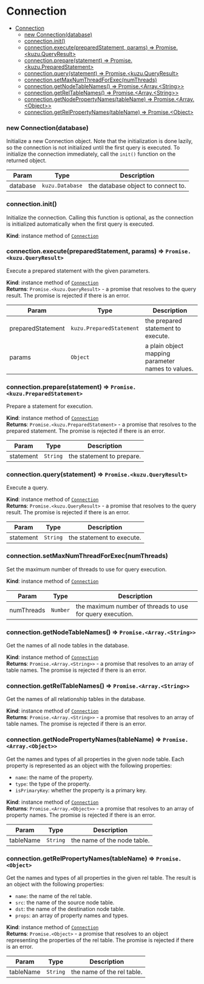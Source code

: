 # Connection

<a name="#Connection"></a>

- [Connection](#connection)
  - [new Connection(database)](#new-connectiondatabase)
  - [connection.init()](#connectioninit)
  - [connection.execute(preparedStatement, params) ⇒ Promise.<kuzu.QueryResult\>](#connectionexecutepreparedstatement-params--promisekuzuqueryresult)
  - [connection.prepare(statement) ⇒ Promise.<kuzu.PreparedStatement\>](#connectionpreparestatement--promisekuzupreparedstatement)
  - [connection.query(statement) ⇒ Promise.<kuzu.QueryResult\>](#connectionquerystatement--promisekuzuqueryresult)
  - [connection.setMaxNumThreadForExec(numThreads)](#connectionsetmaxnumthreadforexecnumthreads)
  - [connection.getNodeTableNames() ⇒ Promise.<Array.<String\>\>](#connectiongetnodetablenames--promisearraystring)
  - [connection.getRelTableNames() ⇒ Promise.<Array.<String\>\>](#connectiongetreltablenames--promisearraystring)
  - [connection.getNodePropertyNames(tableName) ⇒ Promise.<Array.<Object\>\>](#connectiongetnodepropertynamestablename--promisearrayobject)
  - [connection.getRelPropertyNames(tableName) ⇒ Promise.<Object\>](#connectiongetrelpropertynamestablename--promiseobject)

<a name="new_Connection_new"></a>

### new Connection(database)
Initialize a new Connection object. Note that the initialization is done
lazily, so the connection is not initialized until the first query is
executed. To initialize the connection immediately, call the `init()`
function on the returned object.


| Param | Type | Description |
| --- | --- | --- |
| database | <code>kuzu.Database</code> | the database object to connect to. |

<a name="Connection+init"></a>

### connection.init()
Initialize the connection. Calling this function is optional, as the
connection is initialized automatically when the first query is executed.

**Kind**: instance method of [<code>Connection</code>](#Connection)  
<a name="Connection+execute"></a>

### connection.execute(preparedStatement, params) ⇒ <code>Promise.&lt;kuzu.QueryResult&gt;</code>
Execute a prepared statement with the given parameters.

**Kind**: instance method of [<code>Connection</code>](#Connection)  
**Returns**: <code>Promise.&lt;kuzu.QueryResult&gt;</code> - a promise that resolves to the query result. The promise is rejected if there is an error.  

| Param | Type | Description |
| --- | --- | --- |
| preparedStatement | <code>kuzu.PreparedStatement</code> | the prepared statement to execute. |
| params | <code>Object</code> | a plain object mapping parameter names to values. |

<a name="Connection+prepare"></a>

### connection.prepare(statement) ⇒ <code>Promise.&lt;kuzu.PreparedStatement&gt;</code>
Prepare a statement for execution.

**Kind**: instance method of [<code>Connection</code>](#Connection)  
**Returns**: <code>Promise.&lt;kuzu.PreparedStatement&gt;</code> - a promise that resolves to the prepared statement. The promise is rejected if there is an error.  

| Param | Type | Description |
| --- | --- | --- |
| statement | <code>String</code> | the statement to prepare. |

<a name="Connection+query"></a>

### connection.query(statement) ⇒ <code>Promise.&lt;kuzu.QueryResult&gt;</code>
Execute a query.

**Kind**: instance method of [<code>Connection</code>](#Connection)  
**Returns**: <code>Promise.&lt;kuzu.QueryResult&gt;</code> - a promise that resolves to the query result. The promise is rejected if there is an error.  

| Param | Type | Description |
| --- | --- | --- |
| statement | <code>String</code> | the statement to execute. |

<a name="Connection+setMaxNumThreadForExec"></a>

### connection.setMaxNumThreadForExec(numThreads)
Set the maximum number of threads to use for query execution.

**Kind**: instance method of [<code>Connection</code>](#Connection)  

| Param | Type | Description |
| --- | --- | --- |
| numThreads | <code>Number</code> | the maximum number of threads to use for query execution. |

<a name="Connection+getNodeTableNames"></a>

### connection.getNodeTableNames() ⇒ <code>Promise.&lt;Array.&lt;String&gt;&gt;</code>
Get the names of all node tables in the database.

**Kind**: instance method of [<code>Connection</code>](#Connection)  
**Returns**: <code>Promise.&lt;Array.&lt;String&gt;&gt;</code> - a promise that resolves to an array of table names. The promise is rejected if there is an error.  
<a name="Connection+getRelTableNames"></a>

### connection.getRelTableNames() ⇒ <code>Promise.&lt;Array.&lt;String&gt;&gt;</code>
Get the names of all relationship tables in the database.

**Kind**: instance method of [<code>Connection</code>](#Connection)  
**Returns**: <code>Promise.&lt;Array.&lt;String&gt;&gt;</code> - a promise that resolves to an array of table names. The promise is rejected if there is an error.  
<a name="Connection+getNodePropertyNames"></a>

### connection.getNodePropertyNames(tableName) ⇒ <code>Promise.&lt;Array.&lt;Object&gt;&gt;</code>
Get the names and types of all properties in the given node table. Each
property is represented as an object with the following properties:
- `name`: the name of the property.
- `type`: the type of the property.
- `isPrimaryKey`: whether the property is a primary key.

**Kind**: instance method of [<code>Connection</code>](#Connection)  
**Returns**: <code>Promise.&lt;Array.&lt;Object&gt;&gt;</code> - a promise that resolves to an array of property names. The promise is rejected if there is an error.  

| Param | Type | Description |
| --- | --- | --- |
| tableName | <code>String</code> | the name of the node table. |

<a name="Connection+getRelPropertyNames"></a>

### connection.getRelPropertyNames(tableName) ⇒ <code>Promise.&lt;Object&gt;</code>
Get the names and types of all properties in the given rel table.
The result is an object with the following properties:
- `name`: the name of the rel table.
- `src`: the name of the source node table.
- `dst`: the name of the destination node table.
- `props`: an array of property names and types.

**Kind**: instance method of [<code>Connection</code>](#Connection)  
**Returns**: <code>Promise.&lt;Object&gt;</code> - a promise that resolves to an object representing the properties of the rel table. The promise is rejected if there is an error.  

| Param | Type | Description |
| --- | --- | --- |
| tableName | <code>String</code> | the name of the rel table. |
